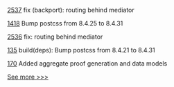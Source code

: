 
[2537](https://github.com/hyperledger/aries-cloudagent-python/pull/2537) fix (backport): routing behind mediator 

[1418](https://github.com/hyperledger/besu-docs/pull/1418) Bump postcss from 8.4.25 to 8.4.31

[2536](https://github.com/hyperledger/aries-cloudagent-python/pull/2536) fix: routing behind mediator 

[135](https://github.com/hyperledger/aries-javascript-docs/pull/135) build(deps): Bump postcss from 8.4.21 to 8.4.31

[170](https://github.com/hyperledger/anoncreds-spec/pull/170) Added aggregate proof generation and data models


[See more >>>](https://start-here.hyperledger.org/pull-requests)
